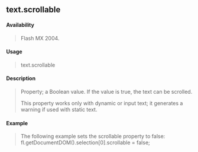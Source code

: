 ## text.scrollable

#### Availability

> Flash MX 2004.

#### Usage

> text.scrollable

#### Description

> Property; a Boolean value. If the value is true, the text can be scrolled.
>
> This property works only with dynamic or input text; it generates a warning if used with static text.

#### Example

> The following example sets the scrollable property to false: fl.getDocumentDOM().selection\[0\].scrollable = false;
